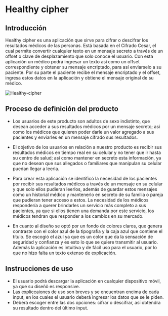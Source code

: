 # Healthy cipher

## Introducción

Healthy cipher es una aplicación que sirve para cifrar o descifrar los resultados médicos de las personas. Está basada en el Cifrado Cesar, el cual permite convertir cualquier texto en un mensaje secreto a través de un offset o clave de desplazamiento que solo conoce el usuario. Con esta aplicación un médico podrá ingresar un texto así como un offset correspondiente y obtener su mensaje encriptado, para así enviarselo a su paciente. Por su parte el paciente recibe el mensaje encriptado y el offset, ingresa estos datos en la aplicación y obtiene el mensaje original de su médico.

![Healthy-cipher](https://www.solqr.com.mx/periodico/images/Marzo2018/vision-mision-vital-natural-cali-medicina-aternativa-660x330.jpg)

## Proceso de definición del producto

- Los usuarios de este producto son adultos de sexo indistinto, que desean acceder a sus resultados médicos por un mensaje secreto; asi como los médicos que quieren poder darle un valor agregado a sus pacientes y enviarles en un mensaje cifrado sus resultados.

- El objetivo de los usuarios en relación a nuestro producto es recibir sus resultados médicos en tiempo real en su celular y no tener que ir hasta su centro de salud; así como mantener en secreto esta información, ya que no desean que sus allegados o familiares que manipulan su celular puedan llegar a leerla.

- Para crear esta aplicación se identificó la necesidad de los pacientes por recibir sus resultados médicos a través de un mensaje en su celular y que solo ellos pudieran leerlos, además de guardar estos mensajes como un historial médico y mantenerlo en secreto de su familia o pareja que pudieran tener acceso a estos. La necesidad de los médicos respondería a querer brindarles un servicio más completo a sus pacientes, ya que si ellos tienen una demanda por este servicio, los médicos tendran que responder a los cambios en su mercado.

- En cuanto al diseño se optó por un fondo de colores claros, que genera contraste con el color azul de la tipografia y la caja azul que contiene el título. Se escogió el azul ya que es un color que da la sensación de seguridad y confianza y es esto lo que se quiere transmitir al usuario. Además la aplicación es intuitiva y de fácil uso para el usuario, por lo que no hizo falta un texto extenso de explicación.

## Instrucciones de uso

- El usuario podrá descargar la aplicación en cualquier dispositivo móvil, ya que su diseñö es responsive.
- Las expliccaiones de uso son breves y se encuentran encima de cada input, en los cuales el usuario deberá ingresar los datos que se le piden.
- Deberá escoger entre las dos opciones: cifrar o descifrar, así obtendra su resultado dentro del último input.
